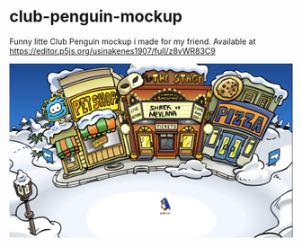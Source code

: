 # club-penguin-mockup

Funny litte Club Penguin mockup i made for my friend. Available at https://editor.p5js.org/usinakenes1907/full/z8vWR83C9

![alt text](https://github.com/usinakenes/club-penguin-mockup/blob/main/club-penguin.png?raw=true)

